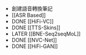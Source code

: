 - 創建語音轉換筆記
- [[ASR Based]]
- DONE [[HiFi-VC]]
- DONE [[TTS-Skins]]
- LATER [[BNE-Seq2seqMoL]]
- DONE [[NVC-Net]]
- DONE [[HiFi-GAN]]